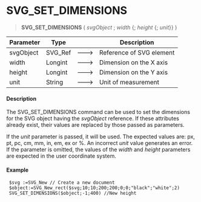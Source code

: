 # SVG_SET_DIMENSIONS

>**SVG_SET_DIMENSIONS** ( *svgObject* ; *width* {; *height* {; *unit*}} )

| Parameter | Type |  | Description |
| --- | --- | --- | --- |
| svgObject | SVG_Ref | &#x1F852; | Reference of SVG element |
| width | Longint | &#x1F852; | Dimension on the X axis |
| height | Longint | &#x1F852; | Dimension on the Y axis |
| unit | String | &#x1F852; | Unit of measurement |



#### Description 

The SVG\_SET\_DIMENSIONS command can be used to set the dimensions for the SVG object having the *svgObject* reference. If these attributes already exist, their values are replaced by those passed as parameters.

If the *unit* parameter is passed, it will be used. The expected values are: px, pt, pc, cm, mm, in, em, ex or %. An incorrect *unit* value generates an error. If the parameter is omitted, the values of the *width* and *height* parameters are expected in the user coordinate system.

#### Example 

```4d
 $svg :=SVG_New // Create a new document
 $object:=SVG_New_rect($svg;10;10;200;200;0;0;"black";"white";2)
 SVG_SET_DIMENSIONS($object;-1;400) //New height
```
